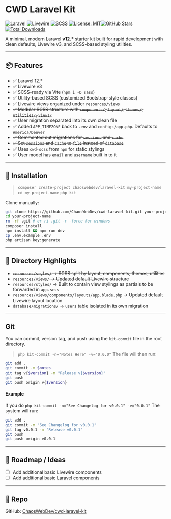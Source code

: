 # CWD Laravel Kit

[![Laravel](https://img.shields.io/badge/Laravel-12.x-red?logo=laravel&logoColor=white)](https://laravel.com) [![Livewire](https://img.shields.io/badge/Livewire-v3-blue?logo=livewire)](https://livewire.laravel.com) [![SCSS](https://img.shields.io/badge/SCSS-ready-cc6699?logo=sass&logoColor=white)](https://sass-lang.com) [![License: MIT](https://img.shields.io/badge/license-MIT-lightgrey.svg)](LICENSE)[![GitHub Stars](https://img.shields.io/github/stars/ChaosWebDev/cwd-laravel-kit?style=social)](https://github.com/ChaosWebDev/cwd-laravel-kit/stargazers)[![Total Downloads](https://img.shields.io/packagist/dt/chaoswebdev/laravel-kit)](https://packagist.org/packages/chaoswebdev/laravel-kit)

A minimal, modern Laravel **v12.\*** starter kit built for rapid development with clean defaults, Livewire v3, and SCSS-based styling utilities.

---

## 📦 Features

-   ✅ Laravel 12.\*
-   ✅ Livewire v3
-   ✅ SCSS-ready via Vite (`npm i -D sass`)
-   ✅ Utility-based SCSS (customized Bootstrap-style classes)
-   ✅ Livewire views organized under `resources/views`
-   ~~✅ Modular SCSS structure with `components/`, `layout/`, `themes/`, `utilities/`, `views/`~~
-   ✅ User migration separated into its own clean file
-   ✅ Added `APP_TIMEZONE` back to `.env` and `configs/app.php`. Defaults to `America/Denver`
-   ~~✅ Commented out migrations for `sessions` and `cache`~~
-   ~~✅ Set `sessions` and `cache` to `file` instead of `database`~~
-   ✅ Uses `cwd-scss` from `npm` for static stylings
-   ✅ User model has `email` and `username` built in to it

---

## 🚀 Installation

> `composer create-project chaoswebdev/laravel-kit my-project-name`
> `cd my-project-name`
> `php kit`

Clone manually:

```bash
git clone https://github.com/ChaosWebDev/cwd-laravel-kit.git your-project-name
cd your-project-name
rm -rf .git # or ri .git -r -force for windows
composer install
npm install && npm run dev
cp .env.example .env
php artisan key:generate
```

---

## 📁 Directory Highlights

-   ~~`resources/styles/` → SCSS split by layout, components, themes, utilities~~
-   ~~`resources/views/` → Updated default Livewire structure~~
-   `resources/styles/` → Built to contain view stylings as partials to be forwarded in `app.scss`
-   `resources/views/components/layouts/app.blade.php` → Updated default Livewire layout location
-   `database/migrations/` → `users` table isolated in its own migration

---

## Git

You can commit, version tag, and push using the `kit-commit` file in the root directory.

> `php kit-commit -n="Notes Here" -v="0.0.0"`
> The file will then run:

```bash
git add .
git commit -m $notes
git tag v{$version} -m "Release v{$version}"
git push
git push origin v{$version}
```

#### Example

If you do `php kit-commit -n="See Changelog for v0.0.1" -v="0.0.1"`
The system will run:

```bash
git add .
git commit -m "See Changelog for v0.0.1"
git tag v0.0.1 -m "Release v0.0.1"
git push
git push origin v0.0.1
```

---

## 🔧 Roadmap / Ideas

-   [ ] Add additional basic Livewire components
-   [ ] Add additional basic Laravel components

---

## 📎 Repo

GitHub: [ChaosWebDev/cwd-laravel-kit](https://github.com/ChaosWebDev/cwd-laravel-kit)
